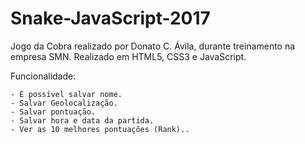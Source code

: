 # Snake-JavaScript-2017

Jogo da Cobra realizado por Donato C. Ávila, durante treinamento na empresa SMN. Realizado em HTML5, CSS3 e JavaScript.

Funcionalidade:

	- É possível salvar nome.
	- Salvar Geolocalização.
	- Salvar pontuação.
	- Salvar hora e data da partida.
	- Ver as 10 melhores pontuações (Rank)..